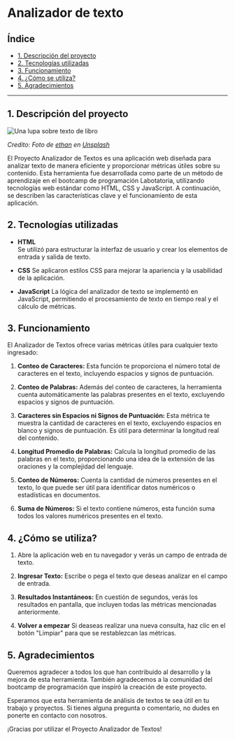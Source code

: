 # Analizador de texto

## Índice

* [1. Descripción del proyecto][#1-Descripción del proyecto]
* [2. Tecnologías utilizadas][#2-Tecnologías utilizadas]
* [3. Funcionamiento][#3-Funcionamiento]
* [4. ¿Cómo se utiliza?][#4-¿Cómo se utiliza?]
* [5. Agradecimientos][#5-Agradecimientos]

***

## 1. Descripción del proyecto

![Una lupa sobre texto de libro](https://github.com/Laboratoria/bootcamp/assets/92090/2b45f653-69a5-4282-a65c-d34125c36113)

_Credito: Foto de [ethan](https://unsplash.com/fr/@andallthings?utm_source=unsplash&utm_medium=referral&utm_content=creditCopyText)_
_en [Unsplash](https://unsplash.com/es/fotos/72NpWZJOskU?utm_source=unsplash&utm_medium=referral&utm_content=creditCopyText)_

El Proyecto Analizador de Textos es una aplicación web diseñada para analizar texto de manera eficiente y proporcionar métricas útiles sobre su contenido. Esta herramienta fue desarrollada como parte de un método de aprendizaje en el bootcamp de programación Labotatoria, utilizando tecnologías web estándar como HTML, CSS y JavaScript. A continuación, se describen las características clave y el funcionamiento de esta aplicación.

## 2. Tecnologías utilizadas

* **HTML**  
Se utilizó para estructurar la interfaz de usuario y crear los elementos de entrada y salida de texto.

* **CSS**
Se aplicaron estilos CSS para mejorar la apariencia y la usabilidad de la aplicación.

* **JavaScript**
La lógica del analizador de texto se implementó en JavaScript, permitiendo el procesamiento de texto en tiempo real y el cálculo de métricas.

## 3. Funcionamiento

El Analizador de Textos ofrece varias métricas útiles para cualquier texto ingresado:

1. **Conteo de Caracteres:** Esta función te proporciona el número total de caracteres en el texto, incluyendo espacios y signos de puntuación.

2. **Conteo de Palabras:** Además del conteo de caracteres, la herramienta cuenta automáticamente las palabras presentes en el texto, excluyendo espacios y signos de puntuación.

3. **Caracteres sin Espacios ni Signos de Puntuación:** Esta métrica te muestra la cantidad de caracteres en el texto, excluyendo espacios en blanco y signos de puntuación. Es útil para determinar la longitud real del contenido.

4. **Longitud Promedio de Palabras:** Calcula la longitud promedio de las palabras en el texto, proporcionando una idea de la extensión de las oraciones y la complejidad del lenguaje.

5. **Conteo de Números:** Cuenta la cantidad de números presentes en el texto, lo que puede ser útil para identificar datos numéricos o estadísticas en documentos.

6. **Suma de Números:** Si el texto contiene números, esta función suma todos los valores numéricos presentes en el texto.

## 4. ¿Cómo se utiliza?

1. Abre la aplicación web en tu navegador y verás un campo de entrada de texto.

2. **Ingresar Texto:** Escribe o pega el texto que deseas analizar en el campo de entrada.

3. **Resultados Instantáneos:** En cuestión de segundos, verás los resultados en pantalla, que incluyen todas las métricas mencionadas anteriormente.

4. **Volver a empezar** Si deaseas realizar una nueva consulta, haz clic en el botón "Limpiar" para que se restablezcan las métricas.

## 5. Agradecimientos

Queremos agradecer a todos los que han contribuido al desarrollo y la mejora de esta herramienta. También agradecemos a la comunidad del bootcamp de programación que inspiró la creación de este proyecto.

Esperamos que esta herramienta de análisis de textos te sea útil en tu trabajo y proyectos. Si tienes alguna pregunta o comentario, no dudes en ponerte en contacto con nosotros.

¡Gracias por utilizar el Proyecto Analizador de Textos!





[#3-Funcionamiento]: #3-resumen-del-proyecto
[#1-Descripción del proyecto]: #1-consideraciones-generales
[#2-Tecnologías utilizadas]: #2-preámbulo
[#4-¿Cómo se utiliza?]: #4-funcionalidades
[#5-Agradecimientos]: #5-boilerplate